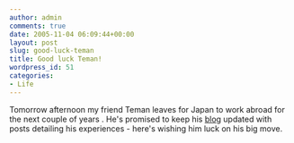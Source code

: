 ```yaml
---
author: admin
comments: true
date: 2005-11-04 06:09:44+00:00
layout: post
slug: good-luck-teman
title: Good luck Teman!
wordpress_id: 51
categories:
- Life
---
```


Tomorrow afternoon my friend Teman leaves for Japan to work abroad for the next couple of years . He's promised to keep his [blog](http://temancl.blogspot.com/) updated with posts detailing his experiences - here's wishing him luck on his big move.
